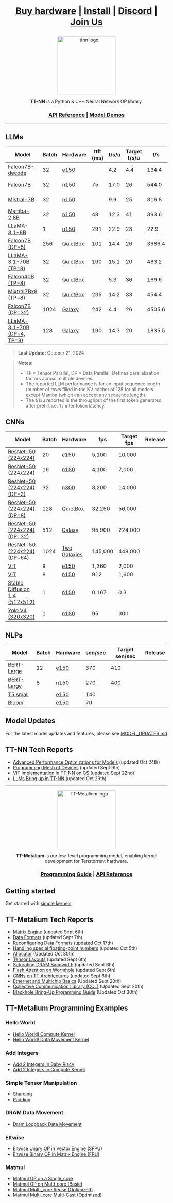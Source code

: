 <div align="center">

<h1>

[Buy hardware](https://tenstorrent.com/cards/) | [Install](./INSTALLING.md) | [Discord](https://discord.gg/tvhGzHQwaj) | [Join Us](https://boards.greenhouse.io/tenstorrent/jobs/4155609007)

</h1>

<img src="./docs/source/common/_static/tt_nn_w_logo.png" alt="ttnn logo" height="180"/>

**TT-NN** is a Python & C++ Neural Network OP library.

<h3>

[API Reference](https://docs.tenstorrent.com/ttnn/latest/index.html) | [Model Demos](./models/demos/)

</h3>

</div>

---

## LLMs
| Model                                                         | Batch | Hardware                                                 | ttft (ms) | t/s/u | Target<br>t/s/u | t/s    | Release                                                                   |
|---------------------------------------------------------------|-------|----------------------------------------------------------|----------|-------|-----------------|--------|---------------------------------------------------------------------------|
| [Falcon7B-decode](./models/demos/ttnn_falcon7b)               | 32    | [e150](https://tenstorrent.com/hardware/grayskull)       |          | 4.2   | 4.4             | 134.4  |                                                                           |
| [Falcon7B](./models/demos/wormhole/falcon7b)                  | 32    | [n150](https://tenstorrent.com/hardware/wormhole)        | 75       | 17.0  | 26              | 544.0  | [v0.53.0-rc16](https://github.com/tenstorrent/tt-metal/tree/v0.53.0-rc16) |
| [Mistral-7B](./models/demos/wormhole/mistral7b)               | 32    | [n150](https://tenstorrent.com/hardware/wormhole)        |          | 9.9   | 25              | 316.8  | [v0.51.0-rc28](https://github.com/tenstorrent/tt-metal/tree/v0.51.0-rc28) |
| [Mamba-2.8B](./models/demos/wormhole/mamba)                   | 32    | [n150](https://tenstorrent.com/hardware/wormhole)        | 48       | 12.3  | 41              | 393.6  | [v0.51.0-rc26](https://github.com/tenstorrent/tt-metal/tree/v0.51.0-rc26) |
| [LLaMA-3.1-8B](./models/demos/wormhole/llama31_8b)            | 1     | [n150](https://tenstorrent.com/hardware/wormhole)        | 291      | 22.9  | 23              | 22.9   | [v0.53.0-rc16](https://github.com/tenstorrent/tt-metal/tree/v0.53.0-rc16) |
| [Falcon7B (DP=8)](./models/demos/t3000/falcon7b)              | 256   | [QuietBox](https://tenstorrent.com/hardware/tt-quietbox) | 101      | 14.4  | 26              | 3686.4 | [v0.53.0-rc16](https://github.com/tenstorrent/tt-metal/tree/v0.53.0-rc16) |
| [LLaMA-3.1-70B (TP=8)](./models/demos/t3000/llama3_70b)       | 32    | [QuietBox](https://tenstorrent.com/hardware/tt-quietbox) | 190      | 15.1  | 20              | 483.2  | [v0.53.0-rc16](https://github.com/tenstorrent/tt-metal/tree/v0.53.0-rc16) |
| [Falcon40B (TP=8)](./models/demos/t3000/falcon40b)            | 32    | [QuietBox](https://tenstorrent.com/hardware/tt-quietbox) |          | 5.3   | 36              | 169.6  | [v0.53.0-rc16](https://github.com/tenstorrent/tt-metal/tree/v0.53.0-rc16) |
| [Mixtral7Bx8 (TP=8)](./models/demos/t3000/mixtral8x7b)        | 32    | [QuietBox](https://tenstorrent.com/hardware/tt-quietbox) | 235      | 14.2  | 33              | 454.4  | [v0.53.0-rc16](https://github.com/tenstorrent/tt-metal/tree/v0.53.0-rc16) |
| [Falcon7B (DP=32)](./models/demos/tg/falcon7b)                | 1024  | [Galaxy](https://tenstorrent.com/hardware/galaxy)        | 242      | 4.4   | 26              | 4505.6 | [v0.53.0-rc16](https://github.com/tenstorrent/tt-metal/tree/v0.53.0-rc16) |
| [LLaMA-3.1-70B (DP=4, TP=8)](./models/demos/t3000/llama3_70b) | 128   | [Galaxy](https://tenstorrent.com/hardware/galaxy)        | 190      | 14.3  | 20              | 1835.5 | [v0.52.0-rc31](https://github.com/tenstorrent/tt-metal/tree/v0.52.0-rc31) |
> **Last Update:** October 21, 2024

> **Notes:**
> - TP = Tensor Parallel, DP = Data Parallel; Defines parallelization factors across multiple devices.
> - The reported LLM performance is for an input sequence length (number of rows filled in the KV cache) of 128 for all models except Mamba (which can accept any sequence length).
> - The t/s/u reported is the throughput of the first token generated after prefill, i.e. 1 / inter token latency.

## CNNs
| Model                                                                       | Batch | Hardware                                                 | fps     | Target fps | Release     |
|-----------------------------------------------------------------------------|-------|----------------------------------------------------------|---------|------------|-------------|
| [ResNet-50 (224x224)](./models/demos/grayskull/resnet50)                    | 20    | [e150](https://tenstorrent.com/hardware/grayskull)       | 5,100   | 10,000     |             |
| [ResNet-50 (224x224)](./models/demos/wormhole/resnet50)                     | 16    | [n150](https://tenstorrent.com/hardware/wormhole)        | 4,100   | 7,000      |             |
| [ResNet-50 (224x224) (DP=2)](./models/demos/wormhole/resnet50)              | 32    | [n300](https://tenstorrent.com/hardware/wormhole)        | 8,200   | 14,000     |             |
| [ResNet-50 (224x224) (DP=8)](./models/demos/t3000/resnet50)                 | 128   | [QuietBox](https://tenstorrent.com/hardware/tt-quietbox) | 32,250  | 56,000     |             |
| [ResNet-50 (224x224) (DP=32)](./models/demos/tg/resnet50)                   | 512   | [Galaxy](https://tenstorrent.com/hardware/galaxy)        | 95,900  | 224,000    |             |
| [ResNet-50 (224x224) (DP=64)](./models/demos/tgg/resnet50)                  | 1024  | [Two Galaxies](https://tenstorrent.com/hardware/galaxy)  | 145,000 | 448,000    |             |
| [ViT](./models/demos/grayskull/vit)                                         | 9     | [e150](https://tenstorrent.com/hardware/grayskull)       | 1,360   | 2,000      |             |
| [ViT](./models/demos/wormhole/vit)                                          | 8     | [n150](https://tenstorrent.com/hardware/wormhole)        | 912     | 1,600      |             |
| [Stable Diffusion 1.4 (512x512)](./models/demos/wormhole/stable_diffusion)  | 1     | [n150](https://tenstorrent.com/hardware/wormhole)        | 0.167   | 0.3        |             |
| [Yolo V4 (320x320)](./models/experimental/yolov4)                           | 1     | [n150](https://tenstorrent.com/hardware/wormhole)        | 95      | 300        |             |


## NLPs
| Model                                               | Batch | Hardware                                           | sen/sec | Target sen/sec | Release |
|-----------------------------------------------------|-------|----------------------------------------------------|---------|----------------|---------|
| [BERT-Large](./models/demos/metal_BERT_large_11/)   | 12    | [e150](https://tenstorrent.com/hardware/grayskull) | 370     | 410            |         |
| [BERT-Large](./models/demos/metal_BERT_large_11/)   | 8     | [n150](https://tenstorrent.com/hardware/wormhole)  | 270     | 400            |         |
| [T5 small](.models/demos/grayskull/t5)              |       | [e150](https://tenstorrent.com/hardware/grayskull) | 140     |                |         |
| [Bloom](.models/demos/grayskull/functional_bloom)   |       | [e150](https://tenstorrent.com/hardware/grayskull) | 70      |                |         |

## Model Updates
For the latest model updates and features, please see [MODEL_UPDATES.md](models/MODEL_UPDATES.md)

## TT-NN Tech Reports
- [Advanced Performance Optimizations for Models](./tech_reports/AdvancedPerformanceOptimizationsForModels/AdvancedPerformanceOptimizationsForModels.md) (updated Oct 24th)
- [Programming Mesh of Devices](./tech_reports/Programming%20Mesh%20of%20Devices/Programming%20Mesh%20of%20Devices%20with%20TT-NN.md) (updated Sept 9th)
- [ViT Implementation in TT-NN on GS](./tech_reports/ViT-TTNN/vit.md)  (updated Sept 22nd)
- [LLMs Bring up in TT-NN](./tech_reports/LLMs/llms.md)  (updated Oct 29th)
---

<div align="center">

<img src="./docs/source/common/_static/tt_metalium_w_logo.png" alt="TT-Metalium logo" height="180"/>

**TT-Metalium** is our low-level programming model, enabling kernel development for Tenstorrent hardware.


<h3>

[Programming Guide](./METALIUM_GUIDE.md) | [API Reference](https://docs.tenstorrent.com/tt-metalium/latest/tt_metal/apis/index.html)

</h3>
</div>

## Getting started

Get started with [simple kernels](https://docs.tenstorrent.com/tt-metalium/latest/tt_metal/examples/index.html).

## TT-Metalium Tech Reports
- [Matrix Engine](./tech_reports/matrix_engine/matrix_engine.md) (updated Sept 6th)
- [Data Formats](./tech_reports/data_formats/data_formats.md) (updated Sept 7th)
- [Reconfiguring Data Formats](./tech_reports/data_formats/reconfig_data_format.md) (updated Oct 17th)
- [Handling special floating-point numbers](./tech_reports/Handling_Special_Value/special_values.md) (updated Oct 5th)
- [Allocator](./tech_reports/memory/allocator.md) (Updated Oct 30th)
- [Tensor Layouts](./tech_reports/tensor_layouts/tensor_layouts.md) (updated Sept 6th)
- [Saturating DRAM Bandwidth](./tech_reports/Saturating_DRAM_bandwidth/Saturating_DRAM_bandwidth.md) (updated Sept 6th)
- [Flash Attention on Wormhole](./tech_reports/FlashAttention/FlashAttention.md) (updated Sept 6th)
- [CNNs on TT Architectures](./tech_reports/CNNs/ttcnn.md) (updated Sept 6th)
- [Ethernet and Multichip Basics](./tech_reports/EthernetMultichip/BasicEthernetGuide.md) (Updated Sept 20th)
- [Collective Communication Library (CCL)](./tech_reports/EthernetMultichip/CclDeveloperGuide.md) (Updated Sept 20th)
- [Blackhole Bring-Up Prgramming Guide](./tech_reports/Blackhole/BlackholeBringUpProgrammingGuide.md) (Updated Oct 30th)

## TT-Metalium Programming Examples
### Hello World
- [Hello World! Compute Kernel](./tech_reports/prog_examples/hello_world_compute/hello_world_compute.md)
- [Hello World! Data Movement Kernel](./tech_reports/prog_examples/hello_world_data_movement/hello_world_data_movement.md)
### Add Integers
- [Add 2 Integers in Baby RiscV](./tech_reports/prog_examples/add_2_integers_in_riscv/add_2_integers_in_riscv.md)
- [Add 2 Integers in Compute Kernel](./tech_reports/prog_examples/add_2_integers_in_compute/add_2_integers_in_compute.md)
### Simple Tensor Manipulation
- [Sharding](./tech_reports/prog_examples/shard_data_rm/shard_data_rm.md)
- [Padding](./tech_reports/prog_examples/pad_multi_core/pad_multi_core.md)
### DRAM Data Movement
- [Dram Loopback Data Movement](./tech_reports/prog_examples/dram_loopback/dram_loopback.md)
### Eltwise
- [Eltwise Unary OP in Vector Engine (SFPU)](./tech_reports/prog_examples/eltwise_sfpu/eltwise_sfpu.md)
- [Eltwise Binary OP in Matrix Engine (FPU)](./tech_reports/prog_examples/eltwise_binary/eltwise_binary.md)
### Matmul
- [Matmul OP on a Single_core](./tech_reports/prog_examples/matmul_single_core/matmul_single_core.md)
- [Matmul OP on Multi_core (Basic)](./tech_reports/prog_examples/matmul_multi_core/matmul_multi_core.md)
- [Matmul Multi_core Reuse (Optimized)](./tech_reports/prog_examples/matmul_multi_core_optimized/data_reuse.md)
- [Matmul Multi_core Multi-Cast (Optimized)](./tech_reports/prog_examples/matmul_multi_core_optimized/data_mcast.md)
